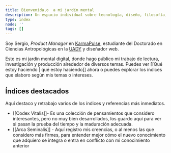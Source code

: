 ```yaml
---
title: Bienvenida,o  a mi jardín mental
description: Un espacio individual sobre tecnología, diseño, filosofía, arte y escritura.
type: index
node: ''
tags: []
---
```




Soy Sergio, *Product Manager* en [KarmaPulse](https://karmapulse.com), estudiante del Doctorado en Ciencias Antropológicas en la [UADY](https://www.uady.mx/) y diseñador web. 

Este es mi jardín mental digital, donde hago público mi trabajo de lectura, investigación y producción alrededor de diversos temas. Puedes ver [[Qué estoy haciendo | qué estoy haciendo]] ahora o puedes explorar los índices que elaboro según mis temas o intereses.

## Índices destacados

Aquí destaco y retrabajo varios de los índices y referencias más inmediatos. 

-  [[Codex Vitalis]]- Es una colección de pensamientos que considero interesantes, pero no muy bien desarrollados, los guardo aquí para ver si pasan la prueba del tiempo y la maduración adecuada.
- [[Arca Seminalis]] - Aquí registro mis creencias, o al menos las que considero más firmes, para entender mejor cómo el nuevo conocimiento que adquiero se integra o entra en conflicto con mi conocimiento anterior

